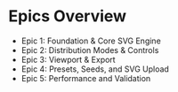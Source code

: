 # Epics Overview
- Epic 1: Foundation & Core SVG Engine
- Epic 2: Distribution Modes & Controls
- Epic 3: Viewport & Export
- Epic 4: Presets, Seeds, and SVG Upload
- Epic 5: Performance and Validation
